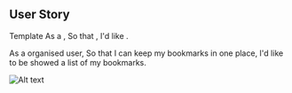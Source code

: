 ## User Story

Template
As a <Stakeholder>,
So that <Motivation>,
I'd like <Task>.

As a organised user,
So that I can keep my bookmarks in one place,
I'd like to be showed a list of my bookmarks.

<img src="/path/to/img.jpg" alt="Alt text" title="Optional title">